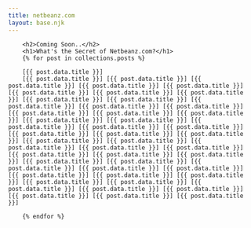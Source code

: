 ```yaml
---
title: netbeanz.com
layout: base.njk
---
```




<div class="post-list">     

        <h2>Coming Soon..</h2>
        <h1>What's the Secret of Netbeanz.com?</h1>
        {% for post in collections.posts %}

        [{{ post.data.title }}]
        [{{ post.data.title }}] [{{ post.data.title }}] [{{ post.data.title }}] [{{ post.data.title }}] [{{ post.data.title }}] [{{ post.data.title }}] [{{ post.data.title }}] [{{ post.data.title }}] [{{ post.data.title }}] [{{ post.data.title }}] [{{ post.data.title }}] [{{ post.data.title }}] [{{ post.data.title }}] [{{ post.data.title }}] [{{ post.data.title }}] [{{ post.data.title }}] [{{ post.data.title }}] [{{ post.data.title }}] [{{ post.data.title }}] [{{ post.data.title }}] [{{ post.data.title }}] [{{ post.data.title }}] [{{ post.data.title }}] [{{ post.data.title }}] [{{ post.data.title }}] [{{ post.data.title }}] [{{ post.data.title }}] [{{ post.data.title }}] [{{ post.data.title }}] [{{ post.data.title }}] [{{ post.data.title }}] [{{ post.data.title }}] [{{ post.data.title }}] [{{ post.data.title }}] [{{ post.data.title }}] [{{ post.data.title }}] [{{ post.data.title }}] [{{ post.data.title }}] [{{ post.data.title }}] [{{ post.data.title }}] [{{ post.data.title }}] [{{ post.data.title }}] [{{ post.data.title }}] [{{ post.data.title }}] [{{ post.data.title }}] [{{ post.data.title }}] [{{ post.data.title }}] [{{ post.data.title }}]
        
        {% endfor %}
</div>
